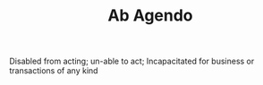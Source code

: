---
title: Ab Agendo
permalink: "/definitions/ab-agendo.html"
body: Disabled from acting; un-able to act; Incapacitated for business or transactions
  of any kind
published_at: '2018-07-07'
layout: post
---
